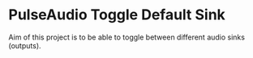 # PulseAudio Toggle Default Sink

Aim of this project is to be able to toggle between different audio sinks (outputs).